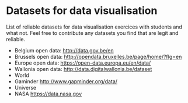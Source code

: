 # Datasets for data visualisation
List of reliable datasets for data visualisation exercices with students and what not. Feel free to contribute any datasets you find that are legit and reliable.

 - Belgium open data: http://data.gov.be/en
 - Brussels open data: http://opendata.bruxelles.be/page/home/?flg=en
 - Europe open data: https://open-data.europa.eu/en/data/
 - Wallonia open data: http://data.digitalwallonia.be/dataset
 - World
  - Gaminder http://www.gapminder.org/data/
 - Universe
  - NASA https://data.nasa.gov
